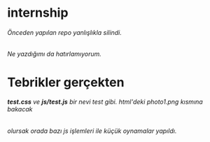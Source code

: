 # internship

###### Önceden yapılan repo yanlışlıkla silindi. 
###### Ne yazdığımı da hatırlamıyorum.


# Tebrikler gerçekten 

###### **test.css** ve **js/test.js** bir nevi test gibi. html'deki photo1.png kısmına bakacak
###### olursak orada bazı js işlemleri ile küçük oynamalar yapıldı.

